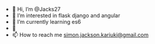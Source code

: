 - 👋 Hi, I’m @Jacks27
- 👀 I’m interested in flask django and angular
- 🌱 I’m currently learning es6
- 💞️ 
- 📫 How to reach me simon.jackson.kariuki@gmail.com

<!---
Jacks27/Jacks27 is a ✨ special ✨ repository because its `README.md` (this file) appears on your GitHub profile.
You can click the Preview link to take a look at your changes.
--->

